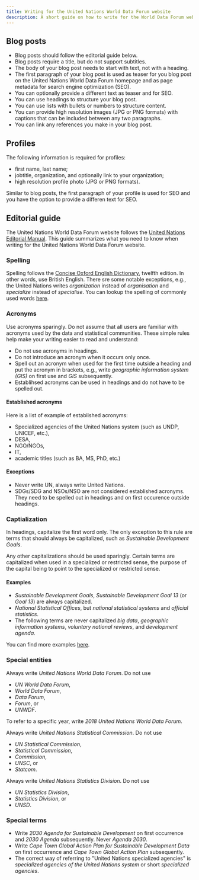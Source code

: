 ```yaml
---
title: Writing for the United Nations World Data Forum website
description: A short guide on how to write for the World Data Forum website.
---
```


## Blog posts

- Blog posts should follow the editorial guide below.
- Blog posts require a title, but do not support subtitles.
- The body of your blog post needs to start with text, not with a heading.
- The first paragraph of your blog post is used as teaser for you blog post on the United Nations World Data Forum homepage and as page metadata for search engine optimization (SEO).
- You can optionally provide a different text as teaser and for SEO.
- You can use headings to structure your blog post.
- You can use lists with bullets or numbers to structure content.
- You can provide high resolution images (JPG or PNG formats) with captions that can be included between any two paragraphs.
- You can link any references you make in your blog post.

## Profiles

The following information is required for profiles:

- first name, last name;
- jobtitle, organization, and optionally link to your organization;
- high resolution profile photo (JPG or PNG formats).

Similar to blog posts, the first paragraph of your profile is used for SEO and you have the option to provide a differen text for SEO.

## Editorial guide

The United Nations World Data Forum website follows the [United Nations Editorial Manual](http://www.dgacm.org/editorialmanual/). This guide summarizes what you need to know when writing for the United Nations World Data Forum website.

### Spelling

Spelling follows the [Concise Oxford English Dictionary](https://global.oup.com/academic/product/concise-oxford-english-dictionary-9780199601080?cc=us&lang=en&), twelfth edition. In other words, use British English. There sre some notable exceptions, e.g., the United Nations writes _organization_ instead of _organisation_ and _specialize_ instead of _specialise_. You can lookup the spelling of commonly used words [here](http://www.dgacm.org/editorialmanual/ed-guidelines/style/spelling.htm).

### Acronyms

Use acronyms sparingly. Do not assume that all users are familiar with acronyms used by the data and statistical communities. These simple rules help make your writing easier to read and understand:

- Do not use acronyms in headings.
- Do not introduce an acronym when it occurs only once.
- Spell out an acronym when used for the first time outside a heading and put the acronym in brackets, e.g., write _geographic information system (GIS)_ on first use and _GIS_ subsequently.
- Establihsed acronyms can be used in headings and do not have to be spelled out.

#### Established acronyms

Here is a list of example of established acronyms:

- Specialized agencies of the United Nations system (such as UNDP, UNICEF, etc.),
- DESA,
- NGO/NGOs,
- IT,
- academic titles (such as BA, MS, PhD, etc.)

#### Exceptions

- Never write UN, always write United Nations.
- SDGs/SDG and NSOs/NSO are not considered established acronyms. They need to be spelled out in headings and on first occurence outside headings.

### Captialization

In headings, capitalize the first word only. The only exception to this rule are terms that should always be capitalized, such as _Sustainable Development Goals_.

Any other capitalizations should be used sparingly. Certain terms are capitalized when used in a specialized or restricted sense, the purpose of the capital being to point to the specialized or restricted sense.

#### Examples

- _Sustainable Development Goals_, _Sustainable Development Goal 13_ (or _Goal 13_) are always capitalized.
- _National Statistical Offices_, but _national statistical systems_ and _official statistics_.
- The following terms are never capitalized _big data_, _geographic information systems_, _voluntary national reviews_, and _development agenda_.

You can find more examples [here](http://www.dgacm.org/editorialmanual/ed-guidelines/style/capitalization.htm).

### Special entities

Always write _United Nations World Data Forum_. Do not use

- _UN World Data Forum_,
- _World Data Forum_,
- _Data Forum_,
- _Forum_, or
- _UNWDF_.

To refer to a specific year, write _2018 United Nations World Data Forum_.

Always write _United Nations Statistical Commission_. Do not use

- _UN Statistical Commission_,
- _Statistical Commission_,
- _Commission_,
- _UNSC_, or
- _Statcom_.

Always write _United Nations Statistics Division_. Do not use

- _UN Statistics Division_,
- _Statistics Division_, or
- _UNSD_.

### Special terms

- Write _2030 Agenda for Sustainable Development_ on first occurrence and _2030 Agenda_ subsequently. Never _Agenda 2030_.
- Write _Cape Town Global Action Plan for Sustainable Development Data_ on first occurrence and _Cape Town Global Action Plan_ subsequently.
- The correct way of referring to "United Nations specialized agencies" is _specialized agencies of the United Nations system_ or short _specialized agencies_.
